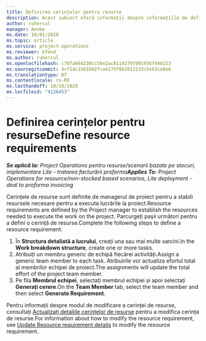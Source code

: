 ```yaml
---
title: Definirea cerințelor pentru resurse
description: Acest subiect oferă informații despre informațiile de definire a cerinței de resursă.
author: ruhercul
manager: Annbe
ms.date: 10/01/2020
ms.topic: article
ms.service: project-operations
ms.reviewer: kfend
ms.author: ruhercul
ms.openlocfilehash: c707a664230cc56e2ac8114279f091936f446153
ms.sourcegitcommit: 4cf1dc1561b92fca4175f0b3813133c5e63ce8e6
ms.translationtype: HT
ms.contentlocale: ro-RO
ms.lasthandoff: 10/28/2020
ms.locfileid: "4126453"
---
```

# <a name="define-resource-requirements"></a><span data-ttu-id="2e504-103">Definirea cerințelor pentru resurse</span><span class="sxs-lookup"><span data-stu-id="2e504-103">Define resource requirements</span></span>

<span data-ttu-id="2e504-104">_**Se aplică la:** Project Operations pentru resurse/scenarii bazate pe stocuri, implementare Lite - tratarea facturării proforma_</span><span class="sxs-lookup"><span data-stu-id="2e504-104">_**Applies To:** Project Operations for resource/non-stocked based scenarios, Lite deployment - deal to proforma invoicing_</span></span>

<span data-ttu-id="2e504-105">Cerințele de resurse sunt definite de managerul de proiect pentru a stabili resursele necesare pentru a executa lucrările la proiect.</span><span class="sxs-lookup"><span data-stu-id="2e504-105">Resource requirements are defined by the Project manager to establish the resources needed to execute the work on the project.</span></span> <span data-ttu-id="2e504-106">Parcurgeți pașii următori pentru a defini o cerință de resurse.</span><span class="sxs-lookup"><span data-stu-id="2e504-106">Complete the following steps to define a resource requirement.</span></span>

1.  <span data-ttu-id="2e504-107">În **Structura detaliată a lucrului**, creați una sau mai multe sarcini.</span><span class="sxs-lookup"><span data-stu-id="2e504-107">In the **Work breakdown structure**, create one or more tasks.</span></span>
2.  <span data-ttu-id="2e504-108">Atribuiți un membru generic de echipă fiecărei activități.</span><span class="sxs-lookup"><span data-stu-id="2e504-108">Assign a generic team member to each task.</span></span> <span data-ttu-id="2e504-109">Atribuirile vor actualiza efortul total al membrilor echipei de proiect.</span><span class="sxs-lookup"><span data-stu-id="2e504-109">The assignments will update the total effort of the project team member.</span></span>
3.  <span data-ttu-id="2e504-110">Pe fila **Membrul echipei**, selectați membrul echipei și apoi selectați **Generați cerere**.</span><span class="sxs-lookup"><span data-stu-id="2e504-110">On the **Team Member** tab, select the team member and then select **Generate Requirement**.</span></span>

<span data-ttu-id="2e504-111">Pentru informații despre modul de modificare a cerinței de resurse, consultați [Actualizați detaliile cerințelor de resurse](define-resource-requirements.md) pentru a modifica cerința de resurse.</span><span class="sxs-lookup"><span data-stu-id="2e504-111">For information about how to modify the resource requirement, see [Update Resource requirement details](define-resource-requirements.md) to modify the resource requirement.</span></span>